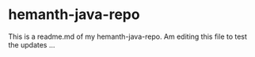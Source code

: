 # hemanth-java-repo

This is a readme.md of my hemanth-java-repo. Am editing this file to test the updates ...
